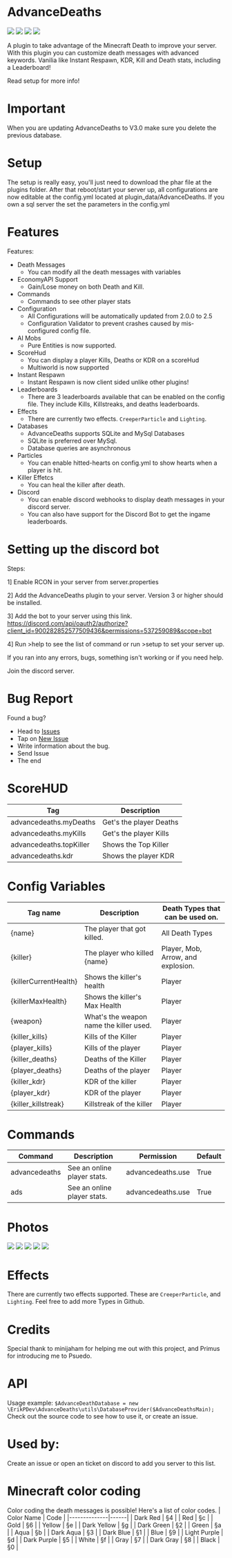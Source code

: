 # AdvanceDeaths
[![](https://poggit.pmmp.io/shield.state/AdvanceDeaths)](https://poggit.pmmp.io/p/AdvanceDeaths) [![](https://poggit.pmmp.io/shield.dl.total/AdvanceDeaths)](https://poggit.pmmp.io/p/AdvanceDeaths) [![](https://poggit.pmmp.io/shield.dl/AdvanceDeaths)](https://poggit.pmmp.io/p/AdvanceDeaths) [![](https://poggit.pmmp.io/shield.api/AdvanceDeaths)](https://poggit.pmmp.io/p/AdvanceDeaths)


A plugin to take advantage of the Minecraft Death to improve your server.
With this plugin you can customize death messages with advanced keywords.
Vanilia like Instant Respawn, KDR, Kill and Death stats, including a Leaderboard!

Read setup for more info!

# Important
When you are updating AdvanceDeaths to V3.0 make sure you delete the previous database.

# Setup
The setup is really easy, you'll just need to download the phar file at the plugins folder.
After that reboot/start your server up, all configurations are now editable at the config.yml located at plugin_data/AdvanceDeaths. 
If you own a sql server the set the parameters in the config.yml

# Features
Features:
* Death Messages
  * You can modify all the death messages with variables
* EconomyAPI Support
  * Gain/Lose money on both Death and Kill.
* Commands
  * Commands to see other player stats
* Configuration
  * All Configurations will be automatically updated from 2.0.0 to 2.5
  * Configuration Validator to prevent crashes caused by mis-configured config file.
* AI Mobs
  * Pure Entities is now supported.
* ScoreHud
  * You can display a player Kills, Deaths or KDR on a scoreHud
  * Multiworld is now supported
* Instant Respawn
  * Instant Respawn is now client sided unlike other plugins!
* Leaderboards
  * There are 3 leaderboards available that can be enabled on the config file. They include Kills, Killstreaks, and deaths leaderboards.
* Effects
  * There are currently two effects. `CreeperParticle` and `Lighting`.
* Databases
  * AdvanceDeaths supports SQLite and MySql Databases
  * SQLite is preferred over MySql.
  * Database queries are asynchronous
* Particles
  * You can enable hitted-hearts on config.yml to show hearts when a player is hit.
* Killer Effetcs
  * You can heal the killer after death.
* Discord
  * You can enable discord webhooks to display death messages in your discord server.
  * You can also have support for the Discord Bot to get the ingame leaderboards.

# Setting up the discord bot
Steps:

1] Enable RCON in your server from server.properties

2] Add the AdvanceDeaths plugin to your server. Version 3 or higher should be installed.

3] Add the bot to your server using this link. https://discord.com/api/oauth2/authorize?client_id=900282852577509436&permissions=537259089&scope=bot

4] Run >help to see the list of command or run >setup to set your server up.

If you ran into any errors, bugs, something isn't working or if you need help.

Join the discord server.

# Bug Report
Found a bug?
- Head to [Issues](https://github.com/ErikPDev/AdvanceDeaths/issues)
- Tap on [New Issue](https://github.com/ErikPDev/AdvanceDeaths/issues/new)
- Write information about the bug.
- Send Issue
- The end

# ScoreHUD
| Tag                     | Description             |
|-------------------------|-------------------------|
| advancedeaths.myDeaths  | Get's the player Deaths |
| advancedeaths.myKills   | Get's the player Kills  |
| advancedeaths.topKiller | Shows the Top Killer    |
| advancedeaths.kdr       | Shows the player KDR    |

# Config Variables
| Tag name              | Description                             | Death Types that can be used on.   |
|-----------------------|-----------------------------------------|------------------------------------|
| {name}                | The player that got killed.             | All Death Types                    |
| {killer}              | The player who killed {name}            | Player, Mob, Arrow, and explosion. |
| {killerCurrentHealth} | Shows the killer's health               | Player                             |
| {killerMaxHealth}     | Shows the killer's Max Health           | Player                             |
| {weapon}              | What's the weapon name the killer used. | Player                             |
| {killer_kills}        | Kills of the Killer                     | Player                             |
| {player_kills}        | Kills of the player                     | Player                             |
| {killer_deaths}       | Deaths of the Killer                    | Player                             |
| {player_deaths}       | Deaths of the player                    | Player                             |
| {killer_kdr}          | KDR of the killer                       | Player                             |
| {player_kdr}          | KDR of the player                       | Player                             |
| {killer_killstreak}   | Killstreak of the killer                | Player                             |

# Commands
| Command       | Description                 | Permission        | Default |
|---------------|-----------------------------|-------------------|---------|
| advancedeaths | See an online player stats. | advancedeaths.use | True    |
| ads           | See an online player stats. | advancedeaths.use | True    |

# Photos
<img src="https://github.com/ErikPDev/AdvanceDeaths/raw/master/assets/Kill.jpg">
<img src="https://github.com/ErikPDev/AdvanceDeaths/raw/master/assets/Deaths.jpg">
<img src="https://github.com/ErikPDev/AdvanceDeaths/raw/master/assets/Killstreak.png">
<img src="https://github.com/ErikPDev/AdvanceDeaths/raw/master/assets/ScoreBoard.png">
<img src="https://github.com/ErikPDev/AdvanceDeaths/raw/master/assets/Form.png">

# Effects
There are currently two effects supported.
These are `CreeperParticle`, and `Lighting`. 
Feel free to add more Types in Github.

# Credits
Special thank to minijaham for helping me out with this project, and Primus for introducing me to Psuedo.

# API
Usage example:
`$AdvanceDeathDatabase = new \ErikPDev\AdvanceDeaths\utils\DatabaseProvider($AdvanceDeathsMain);`
Check out the source code to see how to use it, or create an issue.

# Used by:
Create an issue or open an ticket on discord to add you server to this list.

# Minecraft color coding
Color coding the death messages is possible!
Here's a list of color codes.
| Color Name   | Code |
|--------------|------|
| Dark Red     | §4   |
| Red          | §c   |
| Gold         | §6   |
| Yellow       | §e   |
| Dark Yellow  | §g   |
| Dark Green   | §2   |
| Green        | §a   |
| Aqua         | §b   |
| Dark Aqua    | §3   |
| Dark Blue    | §1   |
| Blue         | §9   |
| Light Purple | §d   |
| Dark Purple  | §5   |
| White        | §f   |
| Gray         | §7   |
| Dark Gray    | §8   |
| Black        | §0   |

